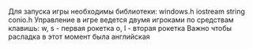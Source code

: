Для запуска игры необходимы библиотеки:
  windows.h
  iostream
  string
  conio.h
Управление в игре ведется двумя игроками по средствам клавишь:
  w, s - первая рокетка
  o, l - вторая рокетка
  Важно чтобы расладка в этот момент была английская
